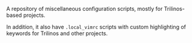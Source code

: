 A repository of miscellaneous configuration scripts, mostly for Trilinos-based projects.

In addition, it also have `.local_vimrc` scripts with custom highlighting of keywords for Trilinos and other projects.
